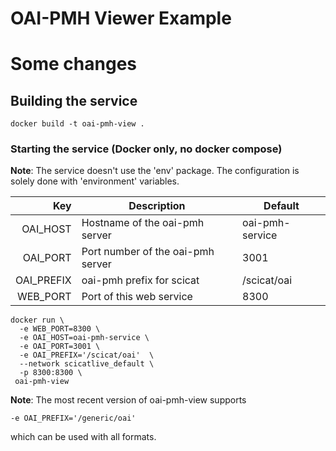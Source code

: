 # OAI-PMH Viewer Example

# Some changes
## Building the service

```
docker build -t oai-pmh-view .
```

### Starting the service (Docker only, no docker compose)

**Note**: The service doesn't use the 'env' package. The
configuration is solely done with 'environment' variables.

Key | Description | Default
---:| ------- | ------
OAI_HOST | Hostname of the oai-pmh server | oai-pmh-service
OAI_PORT | Port number of the oai-pmh server | 3001
OAI_PREFIX | oai-pmh prefix for scicat | /scicat/oai 
WEB_PORT | Port of this web service | 8300

```
docker run \
  -e WEB_PORT=8300 \
  -e OAI_HOST=oai-pmh-service \
  -e OAI_PORT=3001 \
  -e OAI_PREFIX='/scicat/oai'  \
  --network scicatlive_default \
  -p 8300:8300 \
 oai-pmh-view
```

**Note**: The most recent version of  oai-pmh-view supports
```
-e OAI_PREFIX='/generic/oai'
```
which can be used with all formats.

